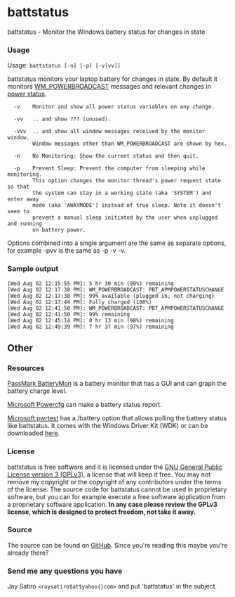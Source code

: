 battstatus
==========

battstatus - Monitor the Windows battery status for changes in state

### Usage

Usage: `battstatus [-n] [-p] [-v[vv]]`

battstatus monitors your laptop battery for changes in state. By default it
monitors
[WM_POWERBROADCAST](https://msdn.microsoft.com/en-us/library/windows/desktop/aa373247.aspx)
messages and relevant changes in
[power status](https://msdn.microsoft.com/en-us/library/windows/desktop/aa373232.aspx).

~~~
  -v    Monitor and show all power status variables on any change.

  -vv   .. and show ??? (unused).

  -vvv  .. and show all window messages received by the monitor window.
        Window messages other than WM_POWERBROADCAST are shown by hex.

  -n    No Monitoring: Show the current status and then quit.

  -p    Prevent Sleep: Prevent the computer from sleeping while monitoring.
        This option changes the monitor thread's power request state so that
        the system can stay in a working state (aka 'SYSTEM') and enter away
        mode (aka 'AWAYMODE') instead of true sleep. Note it doesn't seem to
        prevent a manual sleep initiated by the user when unplugged and running
        on battery power.
~~~

Options combined into a single argument are the same as separate options, for
example -pvv is the same as -p -v -v.

### Sample output

~~~
[Wed Aug 02 12:15:55 PM]: 5 hr 30 min (99%) remaining
[Wed Aug 02 12:17:38 PM]: WM_POWERBROADCAST: PBT_APMPOWERSTATUSCHANGE
[Wed Aug 02 12:17:38 PM]: 99% available (plugged in, not charging)
[Wed Aug 02 12:17:44 PM]: Fully charged (100%)
[Wed Aug 02 12:41:50 PM]: WM_POWERBROADCAST: PBT_APMPOWERSTATUSCHANGE
[Wed Aug 02 12:41:50 PM]: 99% remaining
[Wed Aug 02 12:45:14 PM]: 8 hr 13 min (98%) remaining
[Wed Aug 02 12:49:39 PM]: 7 hr 37 min (97%) remaining
~~~

Other
-----

### Resources

[PassMark BatteryMon](https://www.passmark.com/products/batmon.htm)
is a battery monitor that has a GUI and can graph the battery charge level.

[Microsoft Powercfg](https://docs.microsoft.com/en-us/windows-hardware/design/device-experiences/powercfg-command-line-options)
can make a battery status report.

[Microsoft pwrtest](https://docs.microsoft.com/en-us/windows-hardware/drivers/devtest/pwrtest)
has a /battery option that allows polling the battery status like battstatus.
It comes with the Windows Driver Kit (WDK) or can be downloaded
[here](https://github.com/jay/battstatus/releases/download/v1.0/pwrtest.zip).

### License

battstatus is free software and it is licensed under the
[GNU General Public License version 3 (GPLv3)](https://github.com/jay/battstatus/blob/master/License_GPLv3.txt),
a license that will keep it free. You may not remove my copyright or the
copyright of any contributors under the terms of the license. The source code
for battstatus cannot be used in proprietary software, but you can for example
execute a free software application from a proprietary software application.
**In any case please review the GPLv3 license, which is designed to protect
freedom, not take it away.**

### Source

The source can be found on
[GitHub](https://github.com/jay/battstatus).
Since you're reading this maybe you're already there?

### Send me any questions you have

Jay Satiro `<raysatiro$at$yahoo{}com>` and put 'battstatus' in the subject.
